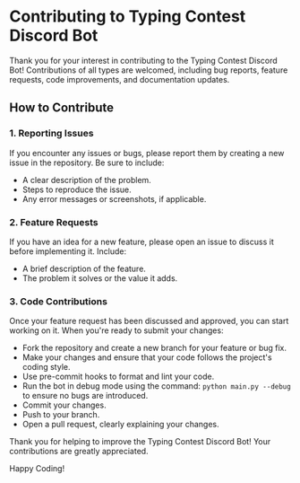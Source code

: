 # Contributing to Typing Contest Discord Bot

Thank you for your interest in contributing to the Typing Contest Discord Bot! Contributions of all types are welcomed, including bug reports, feature requests, code improvements, and documentation updates.

## How to Contribute

### 1. Reporting Issues

If you encounter any issues or bugs, please report them by creating a new issue in the repository. Be sure to include:

- A clear description of the problem.
- Steps to reproduce the issue.
- Any error messages or screenshots, if applicable.

### 2. Feature Requests

If you have an idea for a new feature, please open an issue to discuss it before implementing it. Include:

- A brief description of the feature.
- The problem it solves or the value it adds.

### 3. Code Contributions

Once your feature request has been discussed and approved, you can start working on it. When you're ready to submit your changes:

- Fork the repository and create a new branch for your feature or bug fix.
- Make your changes and ensure that your code follows the project's coding style.
- Use pre-commit hooks to format and lint your code.
- Run the bot in debug mode using the command: `python main.py --debug` to ensure no bugs are introduced.
- Commit your changes.
- Push to your branch.
- Open a pull request, clearly explaining your changes.

Thank you for helping to improve the Typing Contest Discord Bot! Your contributions are greatly appreciated.

Happy Coding!

